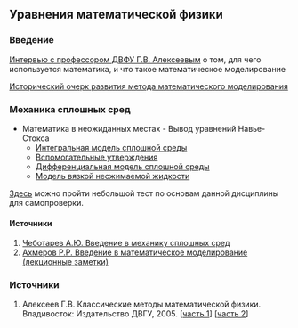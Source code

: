 ## Уравнения математической физики

### Введение

[Интервью с профессором ДВФУ Г.В. Алексеевым](https://youtu.be/xenImDWF-ik?t=2m26s ) о том, для чего используется математика, и что такое математическое моделирование

[Исторический очерк развития метода математического моделирования](mathphys_history.md)

### Механика сплошных сред

- Математика в неожиданных местах - Вывод уравнений Навье-Стокса
  - [Интегральная модель сплошной среды](https://youtu.be/jo1rkHsgqlk)
  - [Вспомогательные утверждения](https://youtu.be/s4c6d3K7wzI)
  - [Дифференциальная модель сплошной среды](https://youtu.be/h7zYowgc6YI)
  - [Модель вязкой несжимаемой жидкости](https://youtu.be/XIsACgNeeJU)

[Здесь](http://p98414p4.beget.tech/test) можно пройти небольшой тест по основам данной дисциплины для самопроверки.

#### Источники

1. [Чеботарев А.Ю. Введение в механику сплошных сред](https://yadi.sk/i/MP3pAp4E3aEf83)
2. [Ахмеров Р.Р. Введение в математическое моделирование (лекционные заметки)](http://w.ict.nsc.ru/books/textbooks/akhmerov/matmodel_unicode/index.html)

### Источники

1. Алексеев Г.В. Классические методы математической физики. Владивосток: Издательство ДВГУ, 2005. [[часть 1](https://yadi.sk/i/bnxq_KCZsBLkEw)] [[часть 2](https://yadi.sk/i/sph4JxmUtobX3A)]

